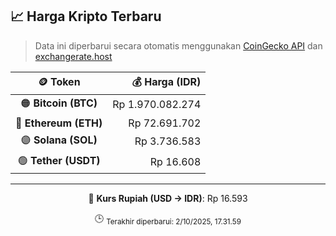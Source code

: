 

<!-- HARGA_KRIPTO -->
## 📈 Harga Kripto Terbaru

> Data ini diperbarui secara otomatis menggunakan [CoinGecko API](https://www.coingecko.com/) dan [exchangerate.host](https://exchangerate.host/)

<div align="center">

| 🪙 Token | 💰 Harga (IDR) |
|:------:|---------------:|
| 🟠 **Bitcoin (BTC)**   | Rp 1.970.082.274 |
| 🔵 **Ethereum (ETH)**  | Rp 72.691.702 |
| 🟣 **Solana (SOL)**    | Rp 3.736.583 |
| 🟢 **Tether (USDT)**   | Rp 16.608 |

---

💱 **Kurs Rupiah (USD → IDR)**: Rp 16.593

🕒 <sub>Terakhir diperbarui: 2/10/2025, 17.31.59</sub>

</div>
<!-- /HARGA_KRIPTO -->